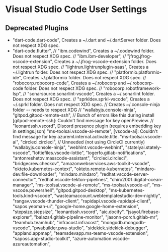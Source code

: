 # Visual Studio Code User Settings

## Deprecated Plugins

* "dart-code.dart-code", Creates a ~/.dart and ~/.dartServer folder. Does not respect XDG spec.
* "dart-code.flutter",
 // "ibm.codewind", Creates a ~/.codewind folder. Does not respect XDG spec.
    // "ibm.ibm-developer",
        // "jfrog.jfrog-vscode-extension", Creates a ~/.jfrog-vscode-extension folder. Does not respect XDG spec.
    // "lightrun.lightrunplugin-saas", Creates a ~/.lightrun folder. Does not respect XDG spec.
    // "platformio.platformio-ide", Creates ~/.platformio folder. Does not respect XDG spec.
// "robocorp.robocorp-code", Creates a ~/.robocorp and ~/.robocorp-code folder. Does not respect XDG spec.
    // "robocorp.robotframework-lsp",
    // "sonarsource.sonarlint-vscode", Creates a ~/.sonarlint folder. Does not respect XDG spec.
        // "sprkldev.sprkl-vscode", Creates a ~/.sprkl folder. Does not respect XDG spec.
// Creates ~/.console-ninja folder -- needs to respect XDG
    // "wallabyjs.console-ninja",
    "gitpod.gitpod-remote-ssh", // Bunch of errors like this during install [gitpod-remote-ssh]: Couldn't find message for key openPreview.
    // "leonardssh.vscord", Discord presence plugin (requires embedding key in settings.json)
    "ms-toolsai.vscode-ai-remote", [vscode-ai]: Couldn't find message for key azureml.internal.activate.title.
    "ms-toolsai.vscode-ai",
    "circleci.circleci", // Unneeded (not using CircleCI currently)
    "wallabyjs.console-ninja",
        "webhint.vscode-webhint",
    "statelyai.stately-vscode",
    "lottiefiles.vscode-lottie",
    "logerfo.gitlab-notifications",
    "antonreshetov.masscode-assistant",
    "circleci.circleci",
    "bridgecrew.checkov",
    "amazonwebservices.aws-toolkit-vscode",
    "okteto.kubernetes-context",
    "okteto.remote-kubernetes",
    "mindaro-dev.file-downloader",
    "mindaro.mindaro",
        "redhat.vscode-server-connector",
    "redhat.vscode-tekton-pipelines",
     "chiro2001.digital-ocean-manager",
         "ms-toolsai.vscode-ai-remote",
    "ms-toolsai.vscode-ai",
    "ms-vscode.powershell",
    "gitpod.gitpod-desktop",
    "ms-kubernetes-tools.kind-vscode",
    "wasteamaccount.webtemplatestudio-dev-nightly",
    "rangav.vscode-thunder-client",
    "rapidapi.vscode-rapidapi-client",
    "sapos.yeoman-ui",
    "google-home.google-home-extension",
    "stepsize.stepsize",
    "leonardssh.vscord",
    "aic.docify",
    "jsayol.firebase-explorer",
    "balazs4.gitlab-pipeline-monitor",
    "jasonn-porch.gitlab-mr",
    "teamhub.teamhub",
    "infracost.infracost",
    "mongodb.mongodb-vscode",
    "pwabuilder.pwa-studio",
    "sidekick.sidekick-debugger",
    "appland.appmap",
    "teamsdevapp.ms-teams-vscode-extension",
    "saposs.app-studio-toolkit",
    "azure-automation.vscode-azureautomation",